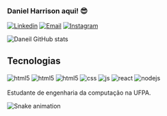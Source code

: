 ### Daniel Harrison aqui!  😎

[![Linkedin](https://img.shields.io/badge/LinkedIn-0077B5?style=for-the-badge&logo=linkedin&logoColor=white)](https://www.linkedin.com/in/daniel-harrison-40ba2b155/)
[![Email](	https://img.shields.io/badge/Gmail-D14836?style=for-the-badge&logo=gmail&logoColor=white)](mailto:d.harrison.lima@gmail.com)
[![Instagram](https://img.shields.io/badge/Instagram-E4405F?style=for-the-badge&logo=instagram&logoColor=white)](https://www.linkedin.com/in/daniel-harrison-40ba2b155/)

![Daneil GitHub stats](https://github-readme-stats.vercel.app/api?username=harrisondaniell&show_icons=true&theme=radical)
## Tecnologias

<div style="display: inline_block">
  <img align="center" alt="html5" src="https://img.shields.io/badge/Java-ED8B00?style=for-the-badge&logo=openjdk&logoColor=white" />
  <img align="center" alt="html5" src="https://img.shields.io/badge/Spring-6DB33F?style=for-the-badge&logo=spring&logoColor=white" />
  <img align="center" alt="html5" src="https://img.shields.io/badge/HTML5-E34F26?style=for-the-badge&logo=html5&logoColor=white" />
  <img align="center" alt="css" src="https://img.shields.io/badge/CSS3-1572B6?style=for-the-badge&logo=css3&logoColor=white" />
  <img align="center" alt="js" src="https://img.shields.io/badge/JavaScript-F7DF1E?style=for-the-badge&logo=javascript&logoColor=black" />
  <!-- <img align="center" alt="ts" src="https://img.shields.io/badge/TypeScript-007ACC?style=for-the-badge&logo=typescript&logoColor=white" /> -->
  <img align="center" alt="react" src="https://img.shields.io/badge/React-20232A?style=for-the-badge&logo=react&logoColor=61DAFB" />
  <img align="center" alt="nodejs" src="https://img.shields.io/badge/Node.js-43853D?style=for-the-badge&logo=node.js&logoColor=white" />
</div><br/>
Estudante de engenharia da computação na UFPA.

![Snake animation](https://github.com/harrisondaniell/harrisondaniell/blob/output/github-contribution-grid-snake.svg)











